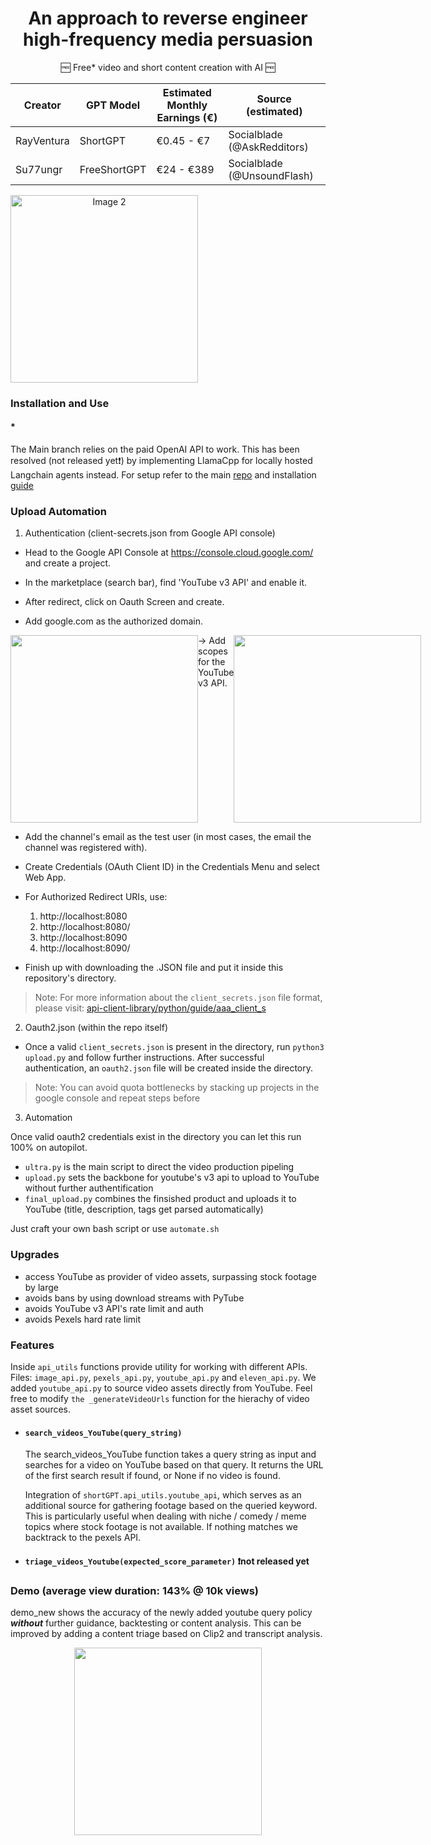 <div align="center">

# An approach to reverse engineer high-frequency media persuasion 
</div>

<div align="center">

  🆓 Free* video and short content creation with AI 🆓

 | Creator                  | GPT Model           | Estimated Monthly Earnings (€) | Source (estimated)                      |
| ------------------------ | ------------------- | ----------------------------- | ---------------------------- |
| RayVentura               | ShortGPT            | €0.45 - €7                    | Socialblade (@AskRedditors)  |
| Su77ungr                 | FreeShortGPT        | €24  -  €389                    | Socialblade (@UnsoundFlash) |

</div>

<div align="center">
  <div style="display: flex;">
    <img width="300" src="https://github.com/su77ungr/FreeShortGPT/assets/69374354/2b98b086-12cc-4dc0-bebd-c34fb856ad01" alt="Image 2"></img>
  </div>
</div>


</div>


### Installation and Use

#### *
The Main branch relies on the paid OpenAI API to work. This has been resolved (not released yet❗) by implementing LlamaCpp for locally hosted Langchain agents instead.
For setup refer to the main [repo](https://docs.shortgpt.ai/docs/how-to-install) and installation [guide](https://docs.shortgpt.ai/docs/how-to-install)


### Upload Automation 

1. Authentication (client-secrets.json from Google API console)

- Head to the Google API Console at https://console.cloud.google.com/ and create a project.

- In the marketplace (search bar), find 'YouTube v3 API' and enable it.

- After redirect, click on Oauth Screen and create.

- Add google.com as the authorized domain.

<div style="display: flex;">
    <img width="300" height="300" src="https://github.com/su77ungr/FreeShortGPT/assets/69374354/47fc77a7-2111-489a-9b6e-f2434cbb44ea">
    -> Add scopes for the YouTube v3 API.
    <img width="300" height="300" src="https://github.com/su77ungr/FreeShortGPT/assets/69374354/dbd2abef-72d4-4303-b739-6be947f525b2">
</div>

- Add the channel's email as the test user (in most cases, the email the channel was registered with).

- Create Credentials (OAuth Client ID) in the Credentials Menu and select Web App.

- For Authorized Redirect URIs, use:
    1. http://localhost:8080
    2. http://localhost:8080/
    3. http://localhost:8090
    4. http://localhost:8090/

- Finish up with downloading the .JSON file and put it inside this repository's directory.


> Note:  For more information about the `client_secrets.json` file format, please visit: [api-client-library/python/guide/aaa_client_s](https://developers.google.com/api-client-library/python/guide/aaa_client_s)

2. Oauth2.json (within the repo itself) 
   
- Once a valid `client_secrets.json` is present in the directory, run `python3 upload.py` and follow further instructions. After successful authentication, an `oauth2.json` file will be created inside the directory.


> Note: You can avoid quota bottlenecks by stacking up projects in the google console and repeat steps before 

3. Automation

Once valid oauth2 credentials exist in the directory you can let this run 100% on autopilot. 

- `ultra.py` is the main script to direct the video production pipeling
- `upload.py` sets the backbone for youtube's v3 api to upload to YouTube without further authentification
- `final_upload.py` combines the finsished product and uploads it to YouTube (title, description, tags get parsed automatically)

Just craft your own bash script or use `automate.sh`


### Upgrades
- access YouTube as provider of video assets, surpassing stock footage by large
- avoids bans by using download streams with PyTube
- avoids YouTube v3 API's rate limit and auth
- avoids Pexels hard rate limit 

### Features 


Inside `api_utils` functions provide utility for working with different APIs. Files: `image_api.py`, `pexels_api.py`,  `youtube_api.py` and `eleven_api.py`. We added  `youtube_api.py` to source video assets directly from YouTube. Feel free to modify `the _generateVideoUrls` function for the hierachy of video asset sources. 

-  #### `search_videos_YouTube(query_string)`
  
      The search_videos_YouTube function takes a query string as input and searches for a video on YouTube based on that query. It returns the URL of the first search result if found, or None if no video is found.
      
      Integration of `shortGPT.api_utils.youtube_api`, which serves as an additional source for gathering footage based on the queried keyword. This is particularly useful when dealing with niche / comedy / meme topics where stock footage is not available. If nothing matches we backtrack to the pexels API. 

-  #### `triage_videos_Youtube(expected_score_parameter)` ❗not released yet

### Demo (average view duration: 143% @ 10k views) 

demo_new shows the accuracy of the newly added youtube query policy ***without*** further guidance, backtesting or content analysis. This can be improved by adding a content triage based on Clip2 and transcript analysis.


<div align="center">
<img width=300 src="https://github.com/su77ungr/FreeShortGPT/assets/69374354/5a8e3032-982e-48da-bf17-76ed93d08fe5">
</div>
